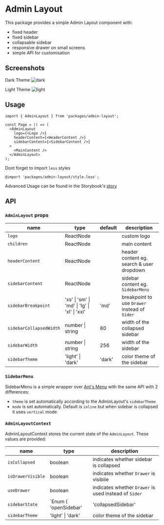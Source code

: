 # Admin Layout

This package provides a simple Admin Layout component with:

- fixed header
- fixed sidebar
- collapsable sidebar
- responsive drawer on small screens
- simple API for customisation

## Screenshots

Dark Theme
![dark](https://user-images.githubusercontent.com/1591293/62430524-f68ed080-b71d-11e9-8f88-b63cb1c147ca.png)

Light Theme
![light](https://user-images.githubusercontent.com/1591293/62430518-d3fcb780-b71d-11e9-9c7a-51f74253d0b3.png)

## Usage

```tsx
import { AdminLayout } from 'packages/admin-layout';

const Page = () => (
  <AdminLayout
    logo={<Logo />}
    headerContent={<HeaderContent />}
    sidebarContent={<SidebarContent />}
  >
    <MainContent />
  </AdminLayout>
);
```

Dont forget to import `less` styles

```less
@import 'packages/admin-layout/style.less';
```

Advanced Usage can be found in the Storybook's [story](story.tsx)

## API

### `AdminLayout` props

| name                    | type                                          | default | description                                   |
| ----------------------- | --------------------------------------------- | ------- | --------------------------------------------- |
| `logo`                  | ReactNode                                     |         | custom logo                                   |
| `children`              | ReactNode                                     |         | main content                                  |
| `headerContent`         | ReactNode                                     |         | header content eg. search & user dropdown     |
| `sidebarContent`        | ReactNode                                     |         | sidebar content eg. `SidebarMenu`             |
| `sidebarBreakpoint`     | 'xs' \| 'sm' \| 'md' \| 'lg' \| 'xl' \| 'xxl' | 'md'    | breakpoint to use `Drawer` instead of `Sider` |
| `sidebarCollapsedWidth` | number \| string                              | 80      | width of the collapsed sidebar                |
| `sidebarWidth`          | number \| string                              | 256     | width of the sidebar                          |
| `sidebarTheme`          | 'light' \| 'dark'                             | 'dark'  | color theme of the sidebar                    |

### `SidebarMenu`

SidebarMenu is a simple wrapper over [Ant's Menu](https://ant.design/components/menu/) with the same API with 2 differences:

- `theme` is set automatically according to the AdminLayout's `sidebarTheme`
- `mode` is set automatically. Default is `inline` but when sidebar is collapsed it uses `vertical` mode

### `AdminLayoutContext`

AdminLayoutContext stores the current state of the `AdminLayout`. These values are provided:

| name              | type                                                                                                                                              | description                                           |
| ----------------- | ------------------------------------------------------------------------------------------------------------------------------------------------- | ----------------------------------------------------- |
| `isCollapsed`     | boolean                                                                                                                                           | indicates whether sidebar is collapsed                |
| `isDrawerVisible` | boolean                                                                                                                                           | indicates whether `Drawer` is visibile                |
| `useDrawer`       | boolean                                                                                                                                           | indicates whether `Drawer` is used instead of `Sider` |
| `sidebarState`    | `Enum { 'openSidebar' | 'collapsedSidebar' | 'openDrawer' | 'closedDrawer'` }` | based on previous 3 values, indicates one of 4 states of sidebar |
| `sidebarTheme`    | 'light' \| 'dark'                                                                                                                                 | color theme of the sidebar                            |
